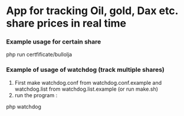 # App for tracking Oil, gold, Dax etc. share prices in real time


### Example usage for certain share
php run certfificate/bullolja


### Example of usage of watchdog (track multiple shares)
1. First make watchdog.conf from watchdog.conf.example and watchdog.list from watchdog.list.example (or run make.sh)
2. run the program :

php watchdog
